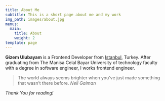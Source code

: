 ```yaml
---
title: About Me
subtitle: This is a short page about me and my work
img_path: images/about.jpg
menus:
  main:
    title: About
    weight: 2
template: page
---
```


**Gizem Ulubayam** is a Frontend Developer from [Istanbul](https://en.wikipedia.org/wiki/Istanbul), Turkey. After graduating from The Manisa Celal Bayar University of technology faculty with a degree in software engineer, I works frontend engineer.

>The world always seems brighter when you’ve just made something that wasn’t there before. <cite>Neil Gaiman</cite>

*Thank You for reading!*
